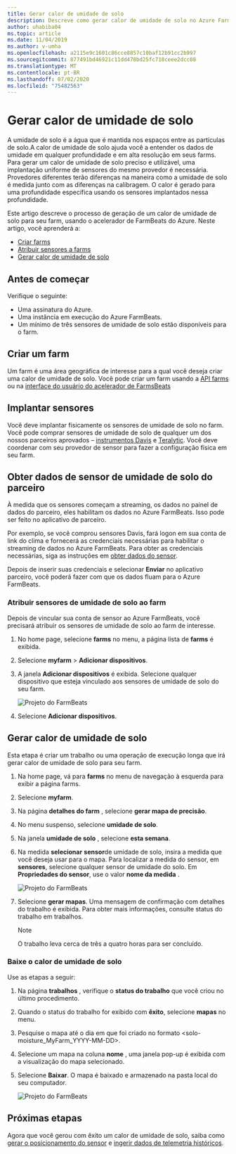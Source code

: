 ```yaml
---
title: Gerar calor de umidade de solo
description: Descreve como gerar calor de umidade de solo no Azure FarmBeats
author: uhabiba04
ms.topic: article
ms.date: 11/04/2019
ms.author: v-umha
ms.openlocfilehash: a2115e9c1601c86cce8857c10baf12b91cc2b997
ms.sourcegitcommit: 877491bd46921c11dd478bd25fc718ceee2dcc08
ms.translationtype: MT
ms.contentlocale: pt-BR
ms.lasthandoff: 07/02/2020
ms.locfileid: "75482563"
---
```

# <a name="generate-soil-moisture-heatmap"></a>Gerar calor de umidade de solo

A umidade de solo é a água que é mantida nos espaços entre as partículas de solo.A calor de umidade de solo ajuda você a entender os dados de umidade em qualquer profundidade e em alta resolução em seus farms. Para gerar um calor de umidade de solo preciso e utilizável, uma implantação uniforme de sensores do mesmo provedor é necessária. Provedores diferentes terão diferenças na maneira como a umidade de solo é medida junto com as diferenças na calibragem. O calor é gerado para uma profundidade específica usando os sensores implantados nessa profundidade.

Este artigo descreve o processo de geração de um calor de umidade de solo para seu farm, usando o acelerador de FarmBeats do Azure. Neste artigo, você aprenderá a:

- [Criar farms](#create-a-farm)
- [Atribuir sensores a farms](#get-soil-moisture-sensor-data-from-partner)
- [Gerar calor de umidade de solo](#generate-soil-moisture-heatmap)

## <a name="before-you-begin"></a>Antes de começar

Verifique o seguinte:  

- Uma assinatura do Azure.
- Uma instância em execução do Azure FarmBeats.
- Um mínimo de três sensores de umidade de solo estão disponíveis para o farm.

## <a name="create-a-farm"></a>Criar um farm

Um farm é uma área geográfica de interesse para a qual você deseja criar uma calor de umidade de solo. Você pode criar um farm usando a [API farms](https://aka.ms/FarmBeatsDatahubSwagger) ou na [interface do usuário do acelerador de FarmsBeats](manage-farms-in-azure-farmbeats.md#create-farms)

## <a name="deploy-sensors"></a>Implantar sensores

Você deve implantar fisicamente os sensores de umidade de solo no farm. Você pode comprar sensores de umidade de solo de qualquer um dos nossos parceiros aprovados – [instrumentos Davis](https://www.davisinstruments.com/product/enviromonitor-gateway/) e [Teralytic](https://teralytic.com/). Você deve coordenar com seu provedor de sensor para fazer a configuração física em seu farm.

## <a name="get-soil-moisture-sensor-data-from-partner"></a>Obter dados de sensor de umidade de solo do parceiro

À medida que os sensores começam a streaming, os dados no painel de dados do parceiro, eles habilitam os dados no Azure FarmBeats. Isso pode ser feito no aplicativo de parceiro.

Por exemplo, se você comprou sensores Davis, fará logon em sua conta de link do clima e fornecerá as credenciais necessárias para habilitar o streaming de dados no Azure FarmBeats. Para obter as credenciais necessárias, siga as instruções em [obter dados do sensor](get-sensor-data-from-sensor-partner.md#get-sensor-data-from-sensor-partners).

Depois de inserir suas credenciais e selecionar **Enviar** no aplicativo parceiro, você poderá fazer com que os dados fluam para o Azure FarmBeats.

### <a name="assign-soil-moisture-sensors-to-the-farm"></a>Atribuir sensores de umidade de solo ao farm

Depois de vincular sua conta de sensor ao Azure FarmBeats, você precisará atribuir os sensores de umidade de solo ao farm de interesse.

1.  No home page, selecione **farms** no menu, a página lista de **farms** é exibida.
2.  Selecione **myfarm**  >  **Adicionar dispositivos**.
3.  A janela **Adicionar dispositivos** é exibida. Selecione qualquer dispositivo que esteja vinculado aos sensores de umidade de solo do seu farm.

    ![Projeto do FarmBeats](./media/get-sensor-data-from-sensor-partner/add-devices-1.png)

4. Selecione **Adicionar dispositivos**.     

## <a name="generate-soil-moisture-heatmap"></a>Gerar calor de umidade de solo

Esta etapa é criar um trabalho ou uma operação de execução longa que irá gerar calor de umidade de solo para seu farm.

1.  Na home page, vá para **farms** no menu de navegação à esquerda para exibir a página farms.
2.  Selecione **myfarm**.
3.  Na página **detalhes do farm** , selecione **gerar mapa de precisão**.
4.  No menu suspenso, selecione **umidade de solo**.
5.  Na janela **umidade de solo** , selecione **esta semana**.
6.  Na medida **selecionar** **sensor**de umidade de solo, insira a medida que você deseja usar para o mapa.
    Para localizar a medida do sensor, em **sensores**, selecione qualquer sensor de umidade do solo. Em **Propriedades do sensor**, use o valor **nome da medida** .

    ![Projeto do FarmBeats](./media/get-sensor-data-from-sensor-partner/soil-moisture-1.png)


7.  Selecione **gerar mapas**.
    Uma mensagem de confirmação com detalhes do trabalho é exibida. Para obter mais informações, consulte status do trabalho em trabalhos.

    >[!NOTE]
    > O trabalho leva cerca de três a quatro horas para ser concluído.

### <a name="download-the-soil-moisture-heatmap"></a>Baixe o calor de umidade de solo

Use as etapas a seguir:

1. Na página **trabalhos** , verifique o **status do trabalho** que você criou no último procedimento.
2. Quando o status do trabalho for exibido com **êxito**, selecione **mapas** no menu.
3. Pesquise o mapa até o dia em que foi criado no formato <solo-moisture_MyFarm_YYYY-MM-DD>.
4. Selecione um mapa na coluna **nome** , uma janela pop-up é exibida com a visualização do mapa selecionado.
5. Selecione **Baixar**. O mapa é baixado e armazenado na pasta local do seu computador.

    ![Projeto do FarmBeats](./media/get-sensor-data-from-sensor-partner/download-soil-moisture-map-1.png)

## <a name="next-steps"></a>Próximas etapas

Agora que você gerou com êxito um calor de umidade de solo, saiba como [gerar o posicionamento do sensor](generate-maps-in-azure-farmbeats.md#sensor-placement-map) e [ingerir dados de telemetria históricos](ingest-historical-telemetry-data-in-azure-farmbeats.md). 
